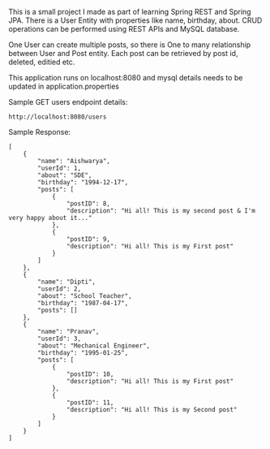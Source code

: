 This is a small project I made as part of learning Spring REST and Spring JPA.
There is a User Entity with properties like name, birthday, about. 
CRUD operations can be performed using REST APIs and MySQL database.

One User can create multiple posts, so there is One to many relationship between User and Post entity.
Each post can be retrieved by post id, deleted, editied etc.

This application runs on localhost:8080 and mysql details needs to be updated in application.properties

Sample GET users endpoint details:

```
http://localhost:8080/users
```
Sample Response: 
```
[
    {
        "name": "Aishwarya",
        "userId": 1,
        "about": "SDE",
        "birthday": "1994-12-17",
        "posts": [
            {
                "postID": 8,
                "description": "Hi all! This is my second post & I'm very happy about it..."
            },
            {
                "postID": 9,
                "description": "Hi all! This is my First post"
            }
        ]
    },
    {
        "name": "Dipti",
        "userId": 2,
        "about": "School Teacher",
        "birthday": "1987-04-17",
        "posts": []
    },
    {
        "name": "Pranav",
        "userId": 3,
        "about": "Mechanical Engineer",
        "birthday": "1995-01-25",
        "posts": [
            {
                "postID": 10,
                "description": "Hi all! This is my First post"
            },
            {
                "postID": 11,
                "description": "Hi all! This is my Second post"
            }
        ]
    }
]
```
